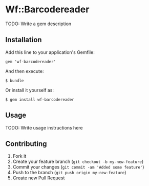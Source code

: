 # Wf::Barcodereader

TODO: Write a gem description

## Installation

Add this line to your application's Gemfile:

    gem 'wf-barcodereader'

And then execute:

    $ bundle

Or install it yourself as:

    $ gem install wf-barcodereader

## Usage

TODO: Write usage instructions here

## Contributing

1. Fork it
2. Create your feature branch (`git checkout -b my-new-feature`)
3. Commit your changes (`git commit -am 'Added some feature'`)
4. Push to the branch (`git push origin my-new-feature`)
5. Create new Pull Request
